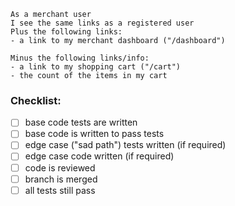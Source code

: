 ```
As a merchant user
I see the same links as a registered user
Plus the following links:
- a link to my merchant dashboard ("/dashboard")

Minus the following links/info:
- a link to my shopping cart ("/cart")
- the count of the items in my cart
```

### Checklist:

- [ ] base code tests are written
- [ ] base code is written to pass tests
- [ ] edge case ("sad path") tests written (if required)
- [ ] edge case code written (if required)
- [ ] code is reviewed
- [ ] branch is merged
- [ ] all tests still pass
